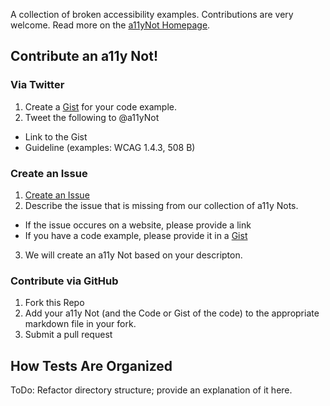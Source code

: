 A collection of broken accessibility examples. Contributions are very welcome. Read more on the [a11yNot Homepage](http://a11yNot.github.io).

## Contribute an a11y Not!
### Via Twitter
1. Create a [Gist](https://gist.github.com/) for your code example.
2. Tweet the following to @a11yNot
 * Link to the Gist
 * Guideline (examples: WCAG 1.4.3, 508 B)

### Create an Issue
1. [Create an Issue](https://github.com/a11yNot/a11yNot.github.io/issues/new)
2. Describe the issue that is missing from our collection of a11y Nots.
 * If the issue occures on a website, please provide a link
 * If you have a code example, please provide it in a [Gist](https://gist.github.com/)
3. We will create an a11y Not based on your descripton.

### Contribute via GitHub
1. Fork this Repo
2. Add your a11y Not (and the Code or Gist of the code) to the appropriate markdown file in your fork.
3. Submit a pull request

## How Tests Are Organized
ToDo: Refactor directory structure; provide an explanation of it here.
